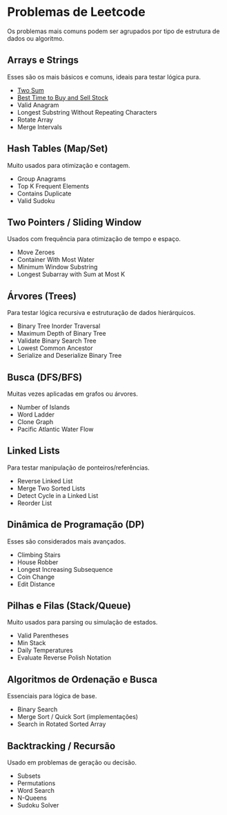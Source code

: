 # Problemas de Leetcode

Os problemas mais comuns podem ser agrupados por tipo de estrutura de dados ou algoritmo.


## Arrays e Strings

Esses são os mais básicos e comuns, ideais para testar lógica pura.

- [Two Sum](./problems/two_sum.md)
- [Best Time to Buy and Sell Stock](./problems/best_time_to_buy_and_sell_stock.md)
- Valid Anagram
- Longest Substring Without Repeating Characters
- Rotate Array
- Merge Intervals


## Hash Tables (Map/Set)

Muito usados para otimização e contagem.

- Group Anagrams
- Top K Frequent Elements
- Contains Duplicate
- Valid Sudoku


## Two Pointers / Sliding Window

Usados com frequência para otimização de tempo e espaço.

- Move Zeroes
- Container With Most Water
- Minimum Window Substring
- Longest Subarray with Sum at Most K


## Árvores (Trees)

Para testar lógica recursiva e estruturação de dados hierárquicos.

- Binary Tree Inorder Traversal
- Maximum Depth of Binary Tree
- Validate Binary Search Tree
- Lowest Common Ancestor
- Serialize and Deserialize Binary Tree


## Busca (DFS/BFS)

Muitas vezes aplicadas em grafos ou árvores.

- Number of Islands
- Word Ladder
- Clone Graph
- Pacific Atlantic Water Flow


## Linked Lists

Para testar manipulação de ponteiros/referências.

- Reverse Linked List
- Merge Two Sorted Lists
- Detect Cycle in a Linked List
- Reorder List


## Dinâmica de Programação (DP)

Esses são considerados mais avançados.

- Climbing Stairs
- House Robber
- Longest Increasing Subsequence
- Coin Change
- Edit Distance


## Pilhas e Filas (Stack/Queue)

Muito usados para parsing ou simulação de estados.

- Valid Parentheses
- Min Stack
- Daily Temperatures
- Evaluate Reverse Polish Notation


## Algoritmos de Ordenação e Busca

Essenciais para lógica de base.

- Binary Search
- Merge Sort / Quick Sort (implementações)
- Search in Rotated Sorted Array


## Backtracking / Recursão

Usado em problemas de geração ou decisão.

- Subsets
- Permutations
- Word Search
- N-Queens
- Sudoku Solver
